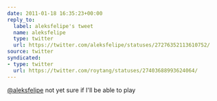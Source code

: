 ```yaml
---
date: 2011-01-18 16:35:23+00:00
reply_to:
  label: aleksfelipe's tweet
  name: aleksfelipe
  type: twitter
  url: https://twitter.com/aleksfelipe/statuses/27276352113610752/
source: twitter
syndicated:
- type: twitter
  url: https://twitter.com/roytang/statuses/27403688993624064/
---
```


[@aleksfelipe](https://twitter.com/aleksfelipe/) not yet sure if I'll be able to play